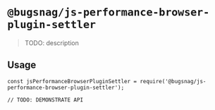 # `@bugsnag/js-performance-browser-plugin-settler`

> TODO: description

## Usage

```
const jsPerformanceBrowserPluginSettler = require('@bugsnag/js-performance-browser-plugin-settler');

// TODO: DEMONSTRATE API
```
